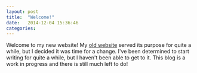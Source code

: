 ```yaml
---
layout: post
title:  "Welcome!"
date:   2014-12-04 15:36:46
categories: 
---
```


Welcome to my new website! My [old website](http://jvt.io) served its purpose for quite a while, but I decided it was time for a change. I've been determined to start writing for quite a while, but I haven't been able to get to it. This blog is a work in progress and there is still much left to do!

<br><br><br><br><br><br><br><br><br>
